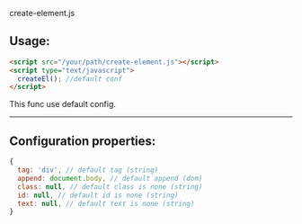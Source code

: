create-element.js

Usage:
-------------------

  ```html
  <script src="/your/path/create-element.js"></script>
  <script type="text/javascript">
    createEl(); //default conf
  </script>
  ```

This func use default config.

-------------------
Configuration properties:
-------------------

  ```javascript
  {
    tag: 'div', // default tag (string)
    append: document.body, // default append (dom)
    class: null, // default class is none (string)
    id: null, // default id is none (string)
    text: null, // default text is none (string)
  }
  ```